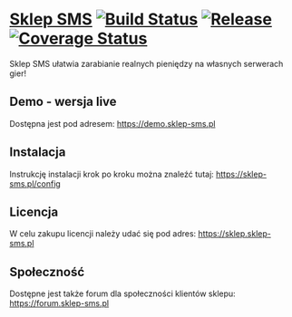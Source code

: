 # [Sklep SMS](https://sklep-sms.pl) [![Build Status](https://travis-ci.org/gammerce/sklep-sms.svg)](https://travis-ci.org/gammerce/sklep-sms) [![Release](https://img.shields.io/github/v/release/gammerce/sklep-sms)](https://img.shields.io/github/v/release/gammerce/sklep-sms) [![Coverage Status](https://coveralls.io/repos/github/gammerce/sklep-sms/badge.svg)](https://coveralls.io/github/gammerce/sklep-sms)

Sklep SMS ułatwia zarabianie realnych pieniędzy na własnych serwerach gier!

## Demo - wersja live
Dostępna jest pod adresem: https://demo.sklep-sms.pl

## Instalacja
Instrukcję instalacji krok po kroku można znaleźć tutaj: https://sklep-sms.pl/config

## Licencja
W celu zakupu licencji należy udać się pod adres: https://sklep.sklep-sms.pl

## Społeczność
Dostępne jest także forum dla społeczności klientów sklepu: https://forum.sklep-sms.pl
